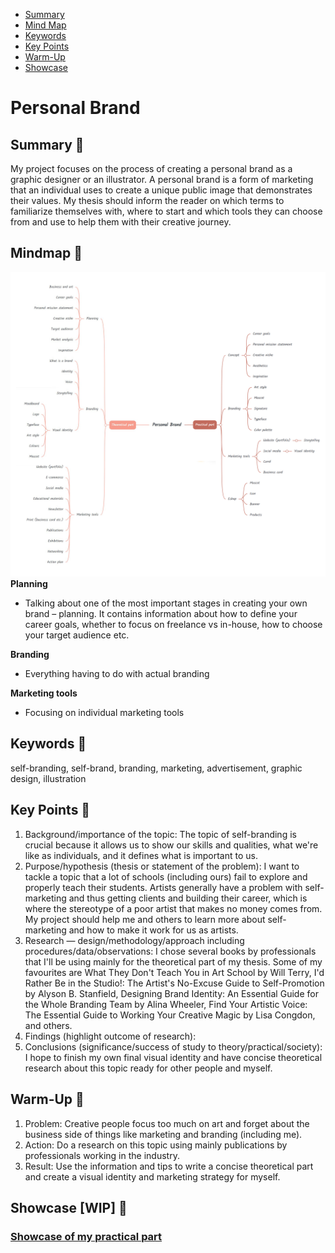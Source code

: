 - [Summary](#summary)
- [Mind Map](#mind-map)
- [Keywords](#keywords)
- [Key Points](#key-points)
- [Warm-Up](#warm-up)
- [Showcase](#showcase)

# Personal Brand

## Summary 💐

My project focuses on the process of creating a personal brand as a graphic designer or an illustrator. A personal brand is a form of marketing that an individual uses to create a unique public image that demonstrates their values. My thesis should inform the reader on which terms to familiarize themselves with, where to start and which tools they can choose from and use to help them with their creative journey. 

## Mindmap 🌷

![Mindmap](thesis-mind-map.png)
**Planning**
 - Talking about one of the most important stages in creating your own brand – planning. It contains information about how to define your career goals, whether to focus on freelance vs in-house, how to choose your target audience etc. 
 
**Branding**
 - Everything having to do with actual branding
  
**Marketing tools**
 - Focusing on individual marketing tools

## Keywords 🌻

self-branding, self-brand, branding, marketing, advertisement, graphic design, illustration

## Key Points 🌾

1. Background/importance of the topic: The topic of self-branding is crucial because it allows us to show our skills and qualities, what we're like as individuals, and it defines what is important to us.
3. Purpose/hypothesis (thesis or statement of the problem): I want to tackle a topic that a lot of schools (including ours) fail to explore and properly teach their students. Artists generally have a problem with self-marketing and thus getting clients and building their career, which is where the stereotype of a poor artist that makes no money comes from. My project should help me and others to learn more about self-marketing and how to make it work for us as artists.
5. Research — design/methodology/approach including procedures/data/observations: I chose several books by professionals that I'll be using mainly for the theoretical part of my thesis. Some of my favourites are What They Don't Teach You in Art School by Will Terry, I'd Rather Be in the Studio!: The Artist's No-Excuse Guide to Self-Promotion by Alyson B. Stanfield, Designing Brand Identity: An Essential Guide for the Whole Branding Team by Alina Wheeler, Find Your Artistic Voice: The Essential Guide to Working Your Creative Magic by Lisa Congdon, and others.
5. Findings (highlight outcome of research): 
6. Conclusions (significance/success of study to theory/practical/society): I hope to finish my own final visual identity and have concise theoretical research about this topic ready for other people and myself.

## Warm-Up 🌿

1. Problem: Creative people focus too much on art and forget about the business side of things like marketing and branding (including me).
2. Action: Do a research on this topic using mainly publications by professionals working in the industry.
3. Result: Use the information and tips to write a concise theoretical part and create a visual identity and marketing strategy for myself. 

## Showcase [WIP] 🌱

### [Showcase of my practical part](Showcase.pdf)
